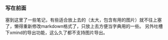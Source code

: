 ### 写在前面

塞到这里了一些笔记，有些适合放上去的（太大，包含有用的图片）就不往上塞了，懒得重新修改markdown格式了，只放上去方便当字典用的一些。
另外吐槽下xmind的导出功能，这么久了都不支持图片导出。